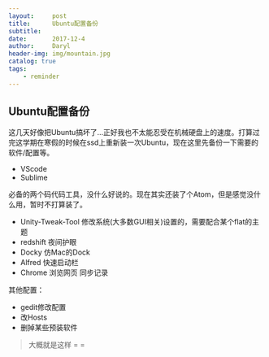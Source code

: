 ```yaml
---
layout:     post
title:      Ubuntu配置备份
subtitle:   
date:       2017-12-4
author:     Daryl
header-img: img/mountain.jpg
catalog: true
tags:
    - reminder
---
```


## Ubuntu配置备份

这几天好像把Ubuntu搞坏了...正好我也不太能忍受在机械硬盘上的速度。打算过完这学期在寒假的时候在ssd上重新装一次Ubuntu，现在这里先备份一下需要的软件/配置等。

- VScode
- Sublime

必备的两个码代码工具，没什么好说的。现在其实还装了个Atom，但是感觉没什么用，暂时不打算装了。

- Unity-Tweak-Tool    修改系统(大多数GUI相关)设置的，需要配合某个flat的主题
- redshift    夜间护眼
- Docky    仿Mac的Dock
- Alfred    快速启动栏
- Chrome    浏览网页 同步记录

其他配置：
- gedit修改配置
- 改Hosts
- 删掉某些预装软件


> 大概就是这样 = =


